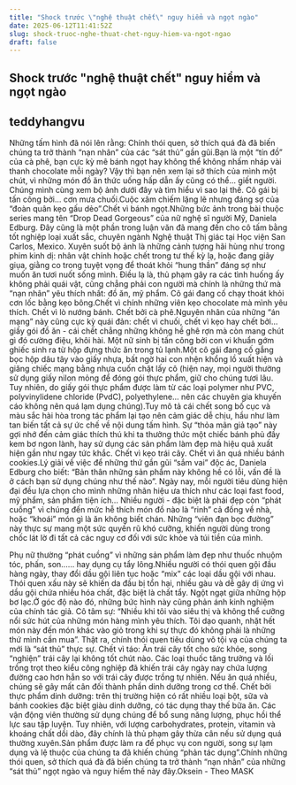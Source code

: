 ```yaml
---
title: "Shock trước \"nghệ thuật chết\" nguy hiểm và ngọt ngào"
date: 2025-06-12T11:41:52Z
slug: shock-truoc-nghe-thuat-chet-nguy-hiem-va-ngot-ngao
draft: false
---
```


## Shock trước "nghệ thuật chết" nguy hiểm và ngọt ngào

## teddyhangvu

Những tấm hình đã nói lên rằng: Chính thói quen, sở thích quá đà đã biến chúng ta trở thành “nạn nhân” của các “sát thủ” gần gũi.Bạn là một “tín đồ” của cà phê, bạn cực kỳ mê bánh ngọt hay không thể không nhấm nháp vài thanh chocolate mỗi ngày? Vậy thì bạn nên xem lại sở thích của mình một chút, vì những món đồ ăn thức uống hấp dẫn ấy cũng có thể... giết người. Chúng mình cùng xem bộ ảnh dưới đây và tìm hiểu vì sao lại thế.
Cô gái bị tấn công bởi... cơn mưa chuối.Cuộc xâm chiếm lặng lẽ nhưng đáng sợ của “đoàn quân kẹo gấu dẻo”.Chết vì bánh ngọt.Những bức ảnh trong bài thuộc series mang tên “Drop Dead Gorgeous” của nữ nghệ sĩ người Mỹ, Daniela Edburg. Đây cũng là một phần trong luận văn đã mang đến cho cô tấm bằng tốt nghiệp loại xuất sắc, chuyên ngành Nghệ thuật Thị giác tại Học viện San Carlos, Mexico.
Xuyên suốt bộ ảnh là những cảnh tượng hãi hùng như trong phim kinh dị: nhân vật chính hoặc chết trong tư thế kỳ lạ, hoặc đang giãy giụa, giằng co trong tuyệt vọng để thoát khỏi “hung thần” đáng sợ như muốn ăn tươi nuốt sống mình. Điều lạ là, thủ phạm gây ra các tình huống ấy không phải quái vật, cũng chẳng phải con người mà chính là những thứ mà “nạn nhân” yêu thích nhất: đồ ăn, mỹ phẩm. 
Cô gái đang cố chạy thoát khỏi cơn lốc bằng kẹo bông.Chết vì chính những viên kẹo chocolate mà mình yêu thích. Chết vì lò nướng bánh. Chết bởi cà phê.Nguyên nhân của những “án mạng” này cũng cực kỳ quái đản: chết vì chuối, chết vì kẹo hay chết bởi... giấy gói đồ ăn - cái chết chẳng những không hề ghê rợn mà còn mang chút gì đó cường điệu, khôi hài. 
Một nữ sinh bị tấn công bởi con vi khuẩn gớm ghiếc sinh ra từ hộp đựng thức ăn trong tủ lạnh.Một cô gái đang cố gắng bọc hộp dâu tây vào giấy nhựa, bất ngờ hai con nhện khổng lồ xuất hiện và giăng chiếc mạng bằng nhựa cuốn chặt lấy cô (hiện nay, mọi người thường sử dụng giấy nilon mỏng để đóng gói thực phẩm, giữ cho chúng tươi lâu. Tuy nhiên, do giấy gói thực phẩm được làm từ các loại polymer như PVC, polyvinylidene chloride (PvdC), polyethylene... nên các chuyên gia khuyến cáo không nên quá lạm dụng chúng).Tuy mô tả cái chết song bố cục và màu sắc hài hòa trong tác phẩm lại tạo nên cảm giác dễ chịu, hầu như làm tan biến tất cả sự ức chế về nội dung tấm hình. Sự “thỏa mãn giả tạo” này gợi nhớ đến cảm giác thích thú khi ta thưởng thức một chiếc bánh phủ đầy kem bơ ngon lành, hay sử dụng các sản phẩm làm đẹp mà hiệu quả xuất hiện gần như ngay tức khắc. 
Chết vì kẹo trái cây. Chết vì ăn quá nhiều bánh cookies.Lý giải về việc để những thứ gần gũi “sắm vai” độc ác, Daniela Edburg cho biết: “Bản thân những sản phẩm này không hề có lỗi, vấn đề là ở cách bạn sử dụng chúng như thế nào”. Ngày nay, mỗi người tiêu dùng hiện đại đều lựa chọn cho mình những nhãn hiệu ưa thích như các loại fast food, mỹ phẩm, sản phẩm tiện ích... 
Nhiều người - đặc biệt là phái đẹp còn “phát cuồng” vì chúng đến mức hễ thích món đồ nào là “rinh” cả đống về nhà, hoặc “khoái” món gì là ăn không biết chán. Những “viên đạn bọc đường” này thực sự mang một sức quyến rũ khó cưỡng, khiến người dùng trong chốc lát lờ đi tất cả các nguy cơ đối với sức khỏe và túi tiền của mình.
 
Phụ nữ thường “phát cuồng” vì những sản phẩm làm đẹp như thuốc nhuộm tóc, phấn, son...... hay dụng cụ tẩy lông.Nhiều người có thói quen gội đầu hàng ngày, thay đổi dầu gội liên tục hoặc “mix” các loại dầu gội với nhau. Thói quen xấu này sẽ khiến da đầu bị tổn hại, nhiều gàu và dễ gây dị ứng vì dầu gội chứa nhiều hóa chất, đặc biệt là chất tẩy. Ngột ngạt giữa những hộp bơ lạc.Ở góc độ nào đó, những bức hình này cũng phản ánh kinh nghiệm của chính tác giả. Cô tâm sự: “Nhiều khi tôi vào siêu thị và không thể cưỡng nổi sức hút của những món hàng mình yêu thích. Tôi dạo quanh, nhặt hết món này đến món khác vào giỏ trong khi sự thực đó không phải là những thứ mình cần mua”. Thật ra, chính thói quen tiêu dùng vô tội vạ của chúng ta mới là “sát thủ” thực sự. 
Chết vì táo: Ăn trái cây tốt cho sức khỏe, song “nghiện” trái cây lại không tốt chút nào. Các loại thuốc tăng trưởng và lối trồng trọt theo kiểu công nghiệp đã khiến trái cây ngày nay chứa lượng đường cao hơn hẳn so với trái cây được trồng tự nhiên. Nếu ăn quá nhiều, chúng sẽ gây mất cân đối thành phần dinh dưỡng trong cơ thể. Chết bởi thực phẩm dinh dưỡng: trên thị trường hiện có rất nhiều loại bột, sữa và bánh cookies đặc biệt giàu dinh dưỡng, có tác dụng thay thế bữa ăn. Các vận động viên thường sử dụng chúng để bổ sung năng lượng, phục hồi thể lực sau tập luyện. Tuy nhiên, với lượng carbohydrates, protein, vitamin và khoáng chất dồi dào, đây chính là thủ phạm gây thừa cân nếu sử dụng quá thường xuyên.Sản phẩm được làm ra để phục vụ con người, song sự lạm dụng và lệ thuộc của chúng ta đã khiến chúng “phản tác dụng”.Chính những thói quen, sở thích quá đà đã biến chúng ta trở thành “nạn nhân” của những “sát thủ” ngọt ngào và nguy hiểm thế này đây.Oksein - Theo MASK